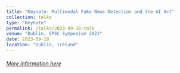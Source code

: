 ```yaml
---
title: "Keynote: Multimodal Fake News Detection and the AI Act"
collection: talks
type: "Keynote"
permalink: /talks/2023-09-18-talk
venue: "Dublin, SPSC Symposium 2023"
date: 2023-09-18
location: "Dublin, Ireland"
---
```


###### [More information here](https://spsc-symposium2023.mobileds.de/)

